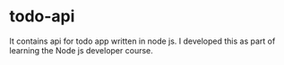 # todo-api
It contains api for todo app written in node js.
I developed this as part of learning the Node js developer course.
